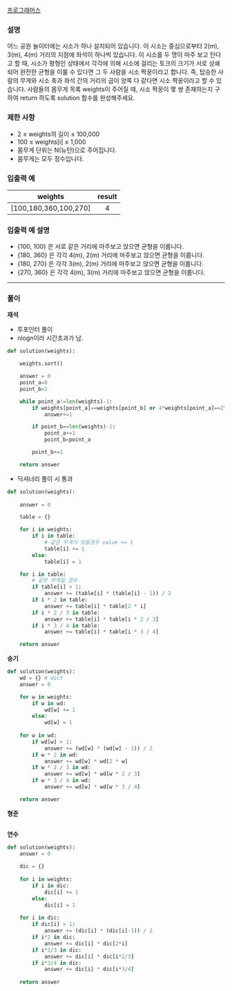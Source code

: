 [프로그래머스](https://school.programmers.co.kr/learn/courses/30/lessons/152996)

### **설명**

어느 공원 놀이터에는 시소가 하나 설치되어 있습니다. 이 시소는 중심으로부터 2(m), 3(m), 4(m) 거리의 지점에 좌석이 하나씩 있습니다.
이 시소를 두 명이 마주 보고 탄다고 할 때, 시소가 평형인 상태에서 각각에 의해 시소에 걸리는 토크의 크기가 서로 상쇄되어 완전한 균형을 이룰 수 있다면 그 두 사람을 시소 짝꿍이라고 합니다. 즉, 탑승한 사람의 무게와 시소 축과 좌석 간의 거리의 곱이 양쪽 다 같다면 시소 짝꿍이라고 할 수 있습니다.
사람들의 몸무게 목록 weights이 주어질 때, 시소 짝꿍이 몇 쌍 존재하는지 구하여 return 하도록 solution 함수를 완성해주세요.

### **제한 사항**
- 2 ≤ weights의 길이 ≤ 100,000
- 100 ≤ weights[i] ≤ 1,000
- 몸무게 단위는 N(뉴턴)으로 주어집니다.
- 몸무게는 모두 정수입니다.

### 입출력 예

weights|result
:--:|:--:
[100,180,360,100,270]|4


### 입출력 예 설명
- {100, 100} 은 서로 같은 거리에 마주보고 앉으면 균형을 이룹니다.
- {180, 360} 은 각각 4(m), 2(m) 거리에 마주보고 앉으면 균형을 이룹니다.
- {180, 270} 은 각각 3(m), 2(m) 거리에 마주보고 앉으면 균형을 이룹니다.
- {270, 360} 은 각각 4(m), 3(m) 거리에 마주보고 앉으면 균형을 이룹니다.

---

### **풀이**

**재석**
- 투포인터 풀이
- nlogn이라 시간초과가 남. 
```python
def solution(weights):

    weights.sort()

    answer = 0
    point_a=0
    point_b=1

    while point_a!=len(weights)-1:
        if weights[point_a]==weights[point_b] or 4*weights[point_a]==2*weights[point_b] or 3*weights[point_a]==2*weights[point_b] or 4*weights[point_a]==3*weights[point_b]:
            answer+=1

        if point_b==len(weights)-1:
            point_a+=1
            point_b=point_a

        point_b+=1

    return answer

```

- 딕셔너리 풀이 시 통과 
```python
def solution(weights):
    
    answer = 0

    table = {}

    for i in weights:
        if i in table:
            # 같은 무게가 있을경우 value += 1 
            table[i] += 1
        else:
            table[i] = 1

    for i in table:
        # 같은 무게일 경우
        if table[i] > 1:
            answer += (table[i] * (table[i] - 1)) / 2
        if i * 2 in table:
            answer += table[i] * table[2 * i]
        if i * 2 / 3 in table:
            answer += table[i] * table[i * 2 / 3]
        if i * 3 / 4 in table:
            answer += table[i] * table[i * 3 / 4]

    return answer

```
**승기**

```python
def solution(weights):
    wd = {} # dict
    answer = 0

    for w in weights:
        if w in wd:
            wd[w] += 1
        else:
            wd[w] = 1
            
    for w in wd:
        if wd[w] > 1:
            answer += (wd[w] * (wd[w] - 1)) / 2
        if w * 2 in wd:
            answer += wd[w] * wd[2 * w]
        if w * 2 / 3 in wd:
            answer += wd[w] * wd[w * 2 / 3]
        if w * 3 / 4 in wd:
            answer += wd[w] * wd[w * 3 / 4]

    return answer
```

**형준**

```python

```

**연수**

```python
def solution(weights):
    answer = 0
    
    dic = {}
    
    for i in weights:
        if i in dic:
            dic[i] += 1
        else:
            dic[i] = 1
            
    for i in dic:
        if dic[i] > 1:
            answer += (dic[i] * (dic[i]-1)) / 2
        if i*2 in dic:
            answer += dic[i] * dic[2*i]
        if i*2/3 in dic:
            answer += dic[i] * dic[i*2/3]
        if i*3/4 in dic:
            answer += dic[i] * dic[i*3/4]
            
    return answer
```
